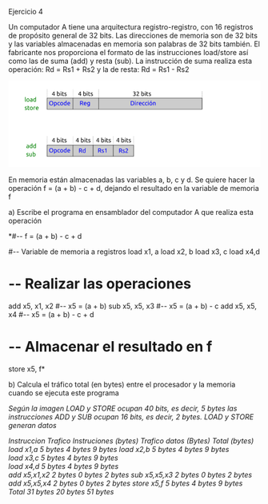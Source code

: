 Ejercicio 4

Un computador A tiene una arquitectura registro-registro, con 16 registros de propósito general de 32 bits. 
Las direcciones de memoria son de 32 bits y las variables almacenadas en memoria son palabras de 32 bits también. 
El fabricante nos proporciona el formato de las instrucciones load/store así como las de suma (add) y resta (sub). 
La instrucción de suma realiza esta operación: Rd = Rs1 + Rs2 y la de resta: Rd = Rs1 - Rs2

![Image text](https://github.com/yolandalillo/2021-2022-ASAII/blob/main/S04/images/ejercicio4.PNG)

En memoria están almacenadas las variables a, b, c y d. Se quiere hacer la operación f = (a + b) - c + d, 
dejando el resultado en la variable de memoria f

a) Escribe el programa en ensamblador del computador A que realiza esta operación

*#-- f = (a + b) - c + d

#-- Variable de memoria a registros
load x1, a
load x2, b
load x3, c
load x4,d

# -- Realizar las operaciones 
add x5, x1, x2  #-- x5 = (a + b)
sub x5, x5, x3  #-- x5 = (a + b) - c
add x5, x5, x4  #-- x5 = (a + b) - c + d

# -- Almacenar el resultado en f
store x5, f*

b) Calcula el tráfico total (en bytes) entre el procesador y la memoria cuando se ejecuta este programa

*Según la imagen LOAD y STORE ocupan 40 bits, es decir, 5 bytes
las instrucciones ADD y SUB ocupan 16 bits, es decir, 2 bytes. LOAD y STORE generan datos*

*Instruccion	  Trafico Instruciones (bytes)	Trafico datos (Bytes)	Total (bytes)
load x1,a             5 bytes                     4 bytes             9 bytes
load x2,b             5 bytes                     4 bytes             9 bytes          
load x3,c             5 bytes                     4 bytes             9 bytes          
load x4,d             5 bytes                     4 bytes             9 bytes          
add x5,x1,x2          2 bytes                     0 bytes             2 bytes
sub x5,x5,x3          2 bytes                     0 bytes             2 bytes
add x5,x5,x4          2 bytes                     0 bytes             2 bytes
store x5,f            5 bytes                     4 bytes             9 bytes
Total                 31 bytes                    20 bytes            51 bytes*
